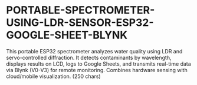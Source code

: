 # PORTABLE-SPECTROMETER-USING-LDR-SENSOR-ESP32-GOOGLE-SHEET-BLYNK
This portable ESP32 spectrometer analyzes water quality using LDR and servo-controlled diffraction. It detects contaminants by wavelength, displays results on LCD, logs to Google Sheets, and transmits real-time data via Blynk (V0-V3) for remote monitoring. Combines hardware sensing with cloud/mobile visualization. (250 chars)
